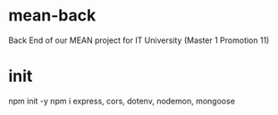 # mean-back
Back End of our MEAN project for IT University (Master 1 Promotion 11)

# init
npm init -y
npm i express, cors, dotenv, nodemon, mongoose
